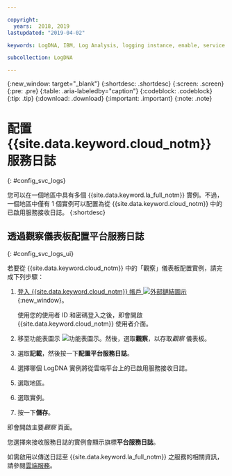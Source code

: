 ```yaml
---

copyright:
  years:  2018, 2019
lastupdated: "2019-04-02"

keywords: LogDNA, IBM, Log Analysis, logging instance, enable, service logs

subcollection: LogDNA

---
```


{:new_window: target="_blank"}
{:shortdesc: .shortdesc}
{:screen: .screen}
{:pre: .pre}
{:table: .aria-labeledby="caption"}
{:codeblock: .codeblock}
{:tip: .tip}
{:download: .download}
{:important: .important}
{:note: .note}

# 配置 {{site.data.keyword.cloud_notm}} 服務日誌
{: #config_svc_logs}

您可以在一個地區中具有多個 {{site.data.keyword.la_full_notm}} 實例。不過，一個地區中僅有 1 個實例可以配置為從 {{site.data.keyword.cloud_notm}} 中的已啟用服務接收日誌。
{:shortdesc}



## 透過觀察儀表板配置平台服務日誌
{: #config_svc_logs_ui}

若要從 {{site.data.keyword.cloud_notm}} 中的「觀察」儀表板配置實例，請完成下列步驟：

1. [登入 {{site.data.keyword.cloud_notm}} 帳戶 ![外部鏈結圖示](../../icons/launch-glyph.svg "外部鏈結圖示")](https://cloud.ibm.com/login){:new_window}。

	使用您的使用者 ID 和密碼登入之後，即會開啟 {{site.data.keyword.cloud_notm}} 使用者介面。

2. 移至功能表圖示 ![功能表圖示](../../icons/icon_hamburger.svg)。然後，選取**觀察**，以存取*觀察* 儀表板。

3. 選取**記載**，然後按一下**配置平台服務日誌**。 

4. 選擇哪個 LogDNA 實例將從雲端平台上的已啟用服務接收日誌。

5. 選取地區。 

6. 選取實例。

7. 按一下**儲存**。 

即會開啟主要*觀察* 頁面。

您選擇來接收服務日誌的實例會顯示旗標**平台服務日誌**。

如需啟用以傳送日誌至 {{site.data.keyword.la_full_notm}} 之服務的相關資訊，請參閱[雲端服務](/docs/services/Log-Analysis-with-LogDNA?topic=LogDNA-cloud_services)。

